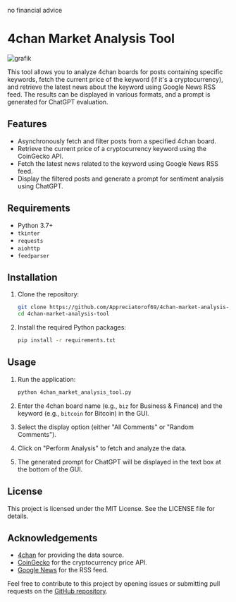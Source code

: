 no financial advice
# 4chan Market Analysis Tool

![grafik](https://github.com/Appreciatorof69/4chan-Market-Analysis-Tool/assets/124309106/8ef26e15-da4b-4968-ad58-93c6f6c592e8)


This tool allows you to analyze 4chan boards for posts containing specific keywords, fetch the current price of the keyword (if it's a cryptocurrency), and retrieve the latest news about the keyword using Google News RSS feed. The results can be displayed in various formats, and a prompt is generated for ChatGPT evaluation.

## Features

- Asynchronously fetch and filter posts from a specified 4chan board.
- Retrieve the current price of a cryptocurrency keyword using the CoinGecko API.
- Fetch the latest news related to the keyword using Google News RSS feed.
- Display the filtered posts and generate a prompt for sentiment analysis using ChatGPT.

## Requirements

- Python 3.7+
- `tkinter`
- `requests`
- `aiohttp`
- `feedparser`

## Installation

1. Clone the repository:
   ```sh
   git clone https://github.com/Appreciatorof69/4chan-market-analysis-tool.git
   cd 4chan-market-analysis-tool
   ```

2. Install the required Python packages:
   ```sh
   pip install -r requirements.txt
   ```

## Usage

1. Run the application:
   ```sh
   python 4chan_market_analysis_tool.py
   ```

2. Enter the 4chan board name (e.g., `biz` for Business & Finance) and the keyword (e.g., `bitcoin` for Bitcoin) in the GUI.
3. Select the display option (either "All Comments" or "Random Comments").
4. Click on "Perform Analysis" to fetch and analyze the data.
5. The generated prompt for ChatGPT will be displayed in the text box at the bottom of the GUI.


## License

This project is licensed under the MIT License. See the LICENSE file for details.

## Acknowledgements

- [4chan](https://www.4chan.org) for providing the data source.
- [CoinGecko](https://www.coingecko.com) for the cryptocurrency price API.
- [Google News](https://news.google.com) for the RSS feed.

Feel free to contribute to this project by opening issues or submitting pull requests on the [GitHub repository](https://github.com/yourusername/4chan-market-analysis-tool).
